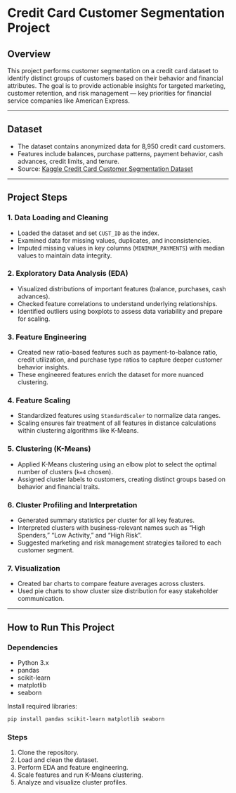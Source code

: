 # Credit Card Customer Segmentation Project

## Overview

This project performs customer segmentation on a credit card dataset to identify distinct groups of customers based on their behavior and financial attributes. The goal is to provide actionable insights for targeted marketing, customer retention, and risk management — key priorities for financial service companies like American Express.

***

## Dataset

- The dataset contains anonymized data for 8,950 credit card customers.
- Features include balances, purchase patterns, payment behavior, cash advances, credit limits, and tenure.
- Source: [Kaggle Credit Card Customer Segmentation Dataset](https://www.kaggle.com/code/danielsimamora/credit-card-customer-segmentation)

***

## Project Steps

### 1. Data Loading and Cleaning
- Loaded the dataset and set `CUST_ID` as the index.
- Examined data for missing values, duplicates, and inconsistencies.
- Imputed missing values in key columns (`MINIMUM_PAYMENTS`) with median values to maintain data integrity.

### 2. Exploratory Data Analysis (EDA)
- Visualized distributions of important features (balance, purchases, cash advances).
- Checked feature correlations to understand underlying relationships.
- Identified outliers using boxplots to assess data variability and prepare for scaling.

### 3. Feature Engineering
- Created new ratio-based features such as payment-to-balance ratio, credit utilization, and purchase type ratios to capture deeper customer behavior insights.
- These engineered features enrich the dataset for more nuanced clustering.

### 4. Feature Scaling
- Standardized features using `StandardScaler` to normalize data ranges.
- Scaling ensures fair treatment of all features in distance calculations within clustering algorithms like K-Means.

### 5. Clustering (K-Means)
- Applied K-Means clustering using an elbow plot to select the optimal number of clusters (`k=4` chosen).
- Assigned cluster labels to customers, creating distinct groups based on behavior and financial traits.

### 6. Cluster Profiling and Interpretation
- Generated summary statistics per cluster for all key features.
- Interpreted clusters with business-relevant names such as “High Spenders,” “Low Activity,” and “High Risk”.
- Suggested marketing and risk management strategies tailored to each customer segment.

### 7. Visualization
- Created bar charts to compare feature averages across clusters.
- Used pie charts to show cluster size distribution for easy stakeholder communication.

***

## How to Run This Project

### Dependencies
- Python 3.x
- pandas
- scikit-learn
- matplotlib
- seaborn

Install required libraries:
```bash
pip install pandas scikit-learn matplotlib seaborn
```

### Steps
1. Clone the repository.
2. Load and clean the dataset.
3. Perform EDA and feature engineering.
4. Scale features and run K-Means clustering.
5. Analyze and visualize cluster profiles.
